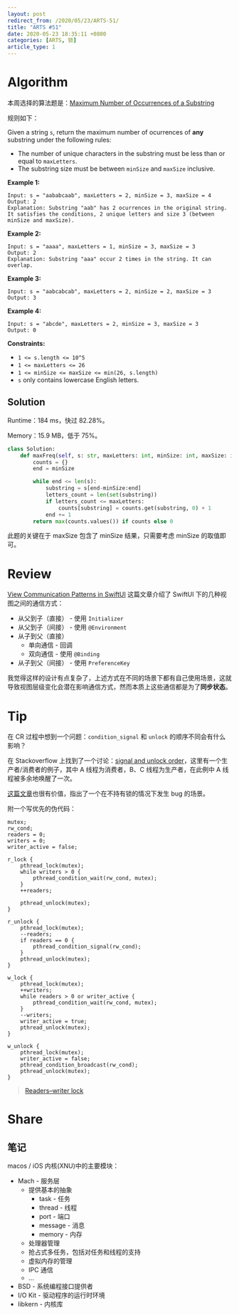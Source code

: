 ```yaml
---
layout: post
redirect_from: /2020/05/23/ARTS-51/
title: "ARTS #51"
date: 2020-05-23 18:35:11 +0800
categories: [ARTS, 锁]
article_type: 1
---
```



# Algorithm

本周选择的算法题是：[Maximum Number of Occurrences of a Substring](https://leetcode.com/problems/maximum-number-of-occurrences-of-a-substring/)


规则如下：

Given a string `s`, return the maximum number of ocurrences of **any** substring under the following rules:

- The number of unique characters in the substring must be less than or equal to `maxLetters`.
- The substring size must be between `minSize` and `maxSize` inclusive.

 

**Example 1:**

```
Input: s = "aababcaab", maxLetters = 2, minSize = 3, maxSize = 4
Output: 2
Explanation: Substring "aab" has 2 ocurrences in the original string.
It satisfies the conditions, 2 unique letters and size 3 (between minSize and maxSize).
```

**Example 2:**

```
Input: s = "aaaa", maxLetters = 1, minSize = 3, maxSize = 3
Output: 2
Explanation: Substring "aaa" occur 2 times in the string. It can overlap.
```

**Example 3:**

```
Input: s = "aabcabcab", maxLetters = 2, minSize = 2, maxSize = 3
Output: 3
```

**Example 4:**

```
Input: s = "abcde", maxLetters = 2, minSize = 3, maxSize = 3
Output: 0
```

 

**Constraints:**

- `1 <= s.length <= 10^5`
- `1 <= maxLetters <= 26`
- `1 <= minSize <= maxSize <= min(26, s.length)`
- `s` only contains lowercase English letters.

## Solution

Runtime：184 ms，快过 82.28%。

Memory：15.9 MB，低于 75%。

```python
class Solution:
    def maxFreq(self, s: str, maxLetters: int, minSize: int, maxSize: int) -> int:
        counts = {}
        end = minSize

        while end <= len(s):
            substring = s[end-minSize:end]
            letters_count = len(set(substring))
            if letters_count <= maxLetters:
                counts[substring] = counts.get(substring, 0) + 1
            end += 1
        return max(counts.values()) if counts else 0
```

此题的关键在于 maxSize 包含了 minSize 结果，只需要考虑 minSize 的取值即可。


# Review

[View Communication Patterns in SwiftUI](https://www.vadimbulavin.com/passing-data-between-swiftui-views/)
这篇文章介绍了 SwiftUI 下的几种视图之间的通信方式：

- 从父到子（直接） - 使用 `Initializer`
- 从父到子（间接） - 使用 `@Environment`
- 从子到父（直接）
  - 单向通信 - 回调
  - 双向通信 - 使用 `@Binding`
- 从子到父（间接） - 使用 `PreferenceKey`

我觉得这样的设计有点复杂了，上述方式在不同的场景下都有自己使用场景，这就导致视图层级变化会潜在影响通信方式，然而本质上这些通信都是为了**同步状态**。

# Tip

在 CR 过程中想到一个问题：`condition_signal` 和 `unlock` 的顺序不同会有什么影响？

在 Stackoverflow 上找到了一个讨论：[signal and unlock order](https://stackoverflow.com/a/6419626/907422)，这里有一个生产者/消费者的例子，其中 A 线程为消费者，B、C 线程为生产者，在此例中 A 线程被多余地唤醒了一次。

[这篇文章](https://www.cnblogs.com/gqtcgq/p/7247032.html)也很有价值，指出了一个在不持有锁的情况下发生 bug 的场景。

附一个写优先的伪代码：

```
mutex;
rw_cond;
readers = 0;
writers = 0;
writer_active = false;

r_lock {
    pthread_lock(mutex);
    while writers > 0 {
        pthread_condition_wait(rw_cond, mutex);
    }
    ++readers;

    pthread_unlock(mutex);
}

r_unlock {
    pthread_lock(mutex);
    --readers;
    if readers == 0 {
        pthread_condition_signal(rw_cond);
    }
    pthread_unlock(mutex);
}

w_lock {
    pthread_lock(mutex);
    ++writers;
    while readers > 0 or writer_active {
        pthread_condition_wait(rw_cond, mutex);
    }
    --writers;
    writer_active = true;
    pthread_unlock(mutex);
}

w_unlock {
    pthread_lock(mutex);
    writer_active = false;
    pthread_condition_broadcast(rw_cond);
    pthread_unlock(mutex);
}
```

> [Readers–writer lock](https://en.wikipedia.org/wiki/Readers%E2%80%93writer_lock#Using_two_mutexes)

# Share

## 笔记

macos / iOS 内核(XNU)中的主要模块：

- Mach - 服务层
  - 提供基本的抽象
    - task - 任务
    - thread - 线程
    - port - 端口
    - message - 消息
    - memory - 内存
  - 处理器管理
  - 抢占式多任务，包括对任务和线程的支持
  - 虚拟内存的管理
  - IPC 通信
  - ...
- BSD - 系统编程接口提供者
- I/O Kit - 驱动程序的运行时环境
- libkern - 内核库